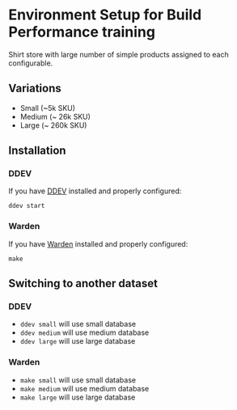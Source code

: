 # Environment Setup for Build Performance training

Shirt store with large number of simple products assigned to each configurable.

## Variations

- Small (~5k SKU)
- Medium (~ 26k SKU)
- Large (~ 260k SKU)

## Installation

### DDEV

If you have [DDEV](https://ddev.com/) installed and properly configured:

`ddev start`

### Warden

If you have [Warden](https://warden.dev/) installed and properly configured:

`make`

## Switching to another dataset

### DDEV

- `ddev small` will use small database
- `ddev medium` will use medium database
- `ddev large` will use large database

### Warden

- `make small` will use small database
- `make medium` will use medium database
- `make large` will use large database
